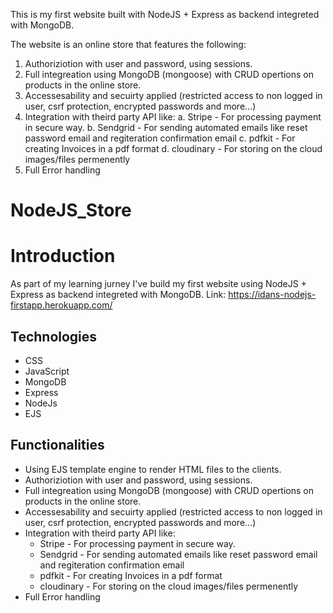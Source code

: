 This is my first website built with NodeJS + Express as backend integreted with MongoDB.

The website is an online store that features the following:

1. Authoriziotion with user and password, using sessions.
2. Full integreation using MongoDB (mongoose) with CRUD opertions on products in the online store.
3. Accessesability and secuirty applied (restricted access to non logged in user, csrf protection, encrypted passwords and more...)
3. Integration with theird party API like:
    a. Stripe - For processing payment in secure way.
    b. Sendgrid - For sending automated emails like reset password email and regiteration confirmation email
    c. pdfkit - For creating Invoices in a pdf format
    d. cloudinary - For storing on the cloud images/files permenently
4. Full Error handling

# NodeJS_Store

# Introduction
As part of my learning jurney I've build my first website using NodeJS + Express as backend integreted with MongoDB.
Link:  https://idans-nodejs-firstapp.herokuapp.com/

## Technologies
- CSS
- JavaScript
- MongoDB
- Express
- NodeJs
- EJS

## Functionalities
- Using EJS template engine to render HTML files to the clients.
- Authoriziotion with user and password, using sessions.
- Full integreation using MongoDB (mongoose) with CRUD opertions on products in the online store.
- Accessesability and secuirty applied (restricted access to non logged in user, csrf protection, encrypted passwords and more...)
- Integration with theird party API like:
    - Stripe - For processing payment in secure way.
    - Sendgrid - For sending automated emails like reset password email and regiteration confirmation email
    - pdfkit - For creating Invoices in a pdf format
    - cloudinary - For storing on the cloud images/files permenently
- Full Error handling
